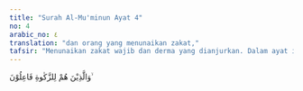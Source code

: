 ```yaml
---
title: "Surah Al-Mu'minun Ayat 4"
no: 4
arabic_no: ٤
translation: "dan orang yang menunaikan zakat,"
tafsir: "Menunaikan zakat wajib dan derma yang dianjurkan. Dalam ayat ini Allah menerangkan bahwa sifat keempat dari orang mukmin yang beruntung itu, ialah suka mengeluarkan zakat dan memberi derma yang dianjurkan, yang oleh mereka dipandang sebagai usaha untuk membersihkan harta dan dirinya dari sifat kikir, tamak serakah, hanya mengutamakan diri sendiri (egois), dan juga untuk meringankan penderitaan hamba-hamba Allah yang kekurangan, sesuai dengan firman-Nya:\n\nSungguh beruntung orang yang menyucikannya (jiwa itu). (asy- Syams/91: 9)"
---
```

وَالَّذِيْنَ هُمْ لِلزَّكٰوةِ فَاعِلُوْنَ ۙ